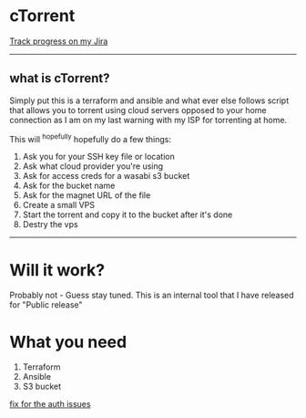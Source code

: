 # cTorrent

[Track progress on my Jira](https://jira.breadnet.co.uk/projects/CTOR/issues/CTOR-1?filter=allopenissues)

---
## what is cTorrent?

Simply put this is a terraform and ansible and what ever else follows script that allows you to torrent using cloud servers opposed to your home connection as I am on my last warning with my ISP for torrenting at home.

This will <sup>hopefully</sup> hopefully do a few things:

1. Ask you for your SSH key file or location
2. Ask what cloud provider you're using
3. Ask for access creds for a wasabi s3 bucket
4. Ask for the bucket name
5. Ask for the magnet URL of the file
6. Create a small VPS
7. Start the torrent and copy it to the bucket after it's done
8. Destry the vps
---

# Will it work?

Probably not - Guess stay tuned. This is an internal tool that I have released for "Public release"

# What you need

1. Terraform 
2. Ansible
3. S3 bucket

[fix for the auth issues](https://breadnet.co.uk/terraform-ovh-openstack/)